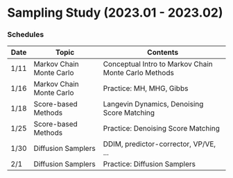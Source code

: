# Sampling Study (2023.01 - 2023.02)

### Schedules

Date | Topic                    | Contents 
---- | ------------------------ | ---------- 
1/11 | Markov Chain Monte Carlo | Conceptual Intro to Markov Chain Monte Carlo Methods
1/16 | Markov Chain Monte Carlo | Practice: MH, MHG, Gibbs
1/18 | Score-based Methods      | Langevin Dynamics, Denoising Score Matching
1/25 | Score-based Methods      | Practice: Denoising Score Matching
1/30 | Diffusion Samplers       | DDIM, predictor-corrector, VP/VE, ...
2/1  | Diffusion Samplers       | Practice: Diffusion Samplers
